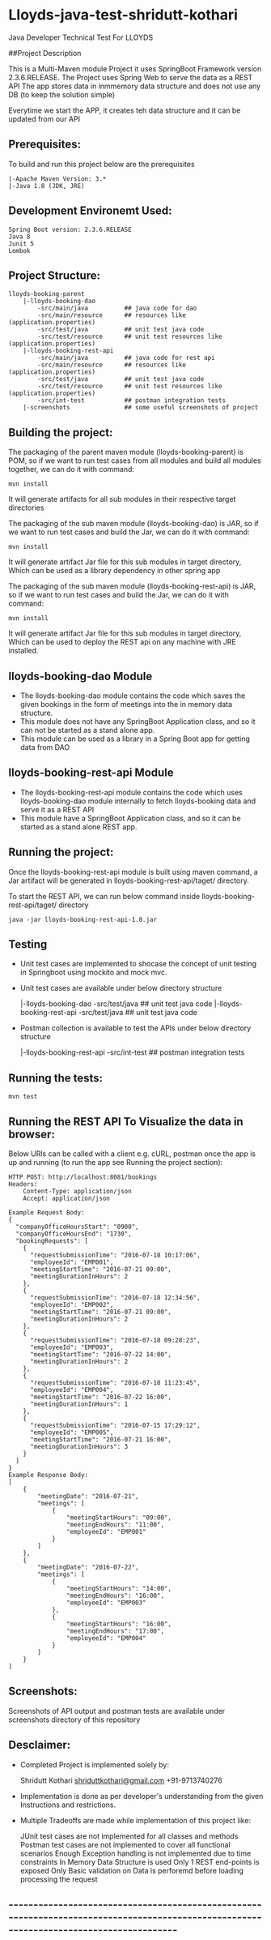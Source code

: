 # Lloyds-java-test-shridutt-kothari
Java Developer Technical Test For LLOYDS

##Project Description

This is a Multi-Maven module Project it uses SpringBoot Framework version 2.3.6.RELEASE.
The Project uses Spring Web to serve the data as a REST API
The app stores data in inmmemory data structure and does not use any DB (to keep the solution simple)

Everytime we start the APP, it creates teh data structure and it can be updated from our API


## Prerequisites: 
To build and run this project below are the prerequisites
	
	|-Apache Maven Version: 3.*
	|-Java 1.8 (JDK, JRE)
	
## Development Environemt Used:

	Spring Boot version: 2.3.6.RELEASE	
	Java 8
	Junit 5
	Lombok
	
## Project Structure:
	lloyds-booking-parent
		|-lloyds-booking-dao
			-src/main/java 			## java code for dao
			-src/main/resource		## resources like (application.properties)
			-src/test/java			## unit test java code 
			-src/test/resource		## unit test resources like (application.properties)
		|-lloyds-booking-rest-api 
			-src/main/java 			## java code for rest api
			-src/main/resource		## resources like (application.properties)
			-src/test/java			## unit test java code 
			-src/test/resource		## unit test resources like (application.properties)
			-src/int-test			## postman integration tests
		|-screenshots				## some useful screenshots of project
			
## Building the project:

The packaging of the parent maven module (lloyds-booking-parent) is POM, so if we want to run test cases from all modules and build all modules together, we can do it with command:
	
	mvn install
It will generate artifacts for all sub modules in their respective target directories

The packaging of the sub maven module (lloyds-booking-dao) is JAR, so if we want to run test cases and build the Jar, we can do it with command:
	
	mvn install
It will generate artifact Jar file for this sub modules in target directory, Which can be used as a library dependency in other spring app	
	
The packaging of the sub maven module (lloyds-booking-rest-api) is JAR, so if we want to run test cases and build the Jar, we can do it with command:
	
	mvn install
It will generate artifact Jar file for this sub modules in target directory, Which can be used to deploy the REST api on any machine with JRE installed.	
 
## lloyds-booking-dao Module

- The lloyds-booking-dao module contains the code which saves the given bookings in the form of meetings into the in memory data structure.
- This module does not have any SpringBoot Application class, and so it can not be started as a stand alone app.
- This module can be used as a library in a Spring Boot app for getting data from DAO

## lloyds-booking-rest-api Module

- The lloyds-booking-rest-api module contains the code which uses lloyds-booking-dao module internally to fetch lloyds-booking data and serve it as a REST API
- This module have a SpringBoot Application class, and so it can be started as a stand alone REST app.


## Running the project:
Once the lloyds-booking-rest-api module is built using maven command, a Jar artifact will be generated in lloyds-booking-rest-api/taget/ directory.

To start the REST API, we can run below command inside lloyds-booking-rest-api/taget/ directory
	
	java -jar lloyds-booking-rest-api-1.0.jar

## Testing

- Unit test cases are implemented to shocase the concept of unit testing in Springboot using mockito and mock mvc.
- Unit test cases are available under below directory structure 

	|-lloyds-booking-dao
			-src/test/java			## unit test java code 
	|-lloyds-booking-rest-api 
			-src/test/java			## unit test java code 
	
- Postman collection is available to test the APIs under below directory structure 

	|-lloyds-booking-rest-api 
			-src/int-test			## postman integration tests

## Running the tests:

	mvn test
	
## Running the REST API To Visualize the data in browser:

Below URls can be called with a client e.g. cURL, postman once the app is up and running (to run the app see Running the project section):

	HTTP POST: http://localhost:8081/bookings
	Headers: 
		Content-Type: application/json
		Accept: application/json
	
	Example Request Body:
	{
	  "companyOfficeHoursStart": "0900",
	  "companyOfficeHoursEnd": "1730",
	  "bookingRequests": [
		{
		  "requestSubmissionTime": "2016-07-18 10:17:06",
		  "employeeId": "EMP001",
		  "meetingStartTime": "2016-07-21 09:00",
		  "meetingDurationInHours": 2
		},
		{
		  "requestSubmissionTime": "2016-07-18 12:34:56",
		  "employeeId": "EMP002",
		  "meetingStartTime": "2016-07-21 09:00",
		  "meetingDurationInHours": 2
		},
		{
		  "requestSubmissionTime": "2016-07-18 09:28:23",
		  "employeeId": "EMP003",
		  "meetingStartTime": "2016-07-22 14:00",
		  "meetingDurationInHours": 2
		},
		{
		  "requestSubmissionTime": "2016-07-18 11:23:45",
		  "employeeId": "EMP004",
		  "meetingStartTime": "2016-07-22 16:00",
		  "meetingDurationInHours": 1
		},
		{
		  "requestSubmissionTime": "2016-07-15 17:29:12",
		  "employeeId": "EMP005",
		  "meetingStartTime": "2016-07-21 16:00",
		  "meetingDurationInHours": 3
		}
	  ]
	}
	Example Response Body:
	[
		{
			"meetingDate": "2016-07-21",
			"meetings": [
				{
					"meetingStartHours": "09:00",
					"meetingEndHours": "11:00",
					"employeeId": "EMP001"
				}
			]
		},
		{
			"meetingDate": "2016-07-22",
			"meetings": [
				{
					"meetingStartHours": "14:00",
					"meetingEndHours": "16:00",
					"employeeId": "EMP003"
				},
				{
					"meetingStartHours": "16:00",
					"meetingEndHours": "17:00",
					"employeeId": "EMP004"
				}
			]
		}
	]

	
## Screenshots:

Screenshots of API output and postman tests are available under screenshots directory of this repository
	
## Desclaimer:

- Completed Project is implemented solely by:

	Shridutt Kothari 
	shriduttkothari@gmail.com
	+91-9713740276

- Implementation is done as per developer's understanding from the given Instructions and restrictions.
- Multiple Tradeoffs are made while implementation of this project like:
	
	JUnit test cases are not implemented for all classes and methods
	Postman test cases are not implemented to cover all functional scenarios
	Enough Exception handling is not implemented due to time constraints
	In Memory Data Structure is used
	Only 1 REST end-points is exposed
	Only Basic validation on Data is perforemd before loading processing the request
	
## ----------------------------------------------------------------------------------------------------------------------------------------


